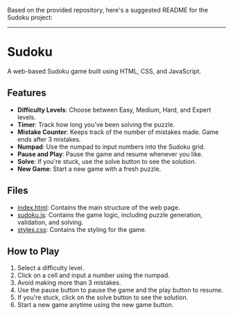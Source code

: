 Based on the provided repository, here's a suggested README for the Sudoku project:

---

# Sudoku

A web-based Sudoku game built using HTML, CSS, and JavaScript.

## Features

- **Difficulty Levels**: Choose between Easy, Medium, Hard, and Expert levels.
- **Timer**: Track how long you've been solving the puzzle.
- **Mistake Counter**: Keeps track of the number of mistakes made. Game ends after 3 mistakes.
- **Numpad**: Use the numpad to input numbers into the Sudoku grid.
- **Pause and Play**: Pause the game and resume whenever you like.
- **Solve**: If you're stuck, use the solve button to see the solution.
- **New Game**: Start a new game with a fresh puzzle.

## Files

- [index.html](https://github.com/BradT615/Sudoku/blob/main/index.html): Contains the main structure of the web page.
- [sudoku.js](https://github.com/BradT615/Sudoku/blob/main/sudoku.js): Contains the game logic, including puzzle generation, validation, and solving.
- [styles.css](https://github.com/BradT615/Sudoku/blob/main/styles.css): Contains the styling for the game.

## How to Play

1. Select a difficulty level.
2. Click on a cell and input a number using the numpad.
3. Avoid making more than 3 mistakes.
4. Use the pause button to pause the game and the play button to resume.
5. If you're stuck, click on the solve button to see the solution.
6. Start a new game anytime using the new game button.
